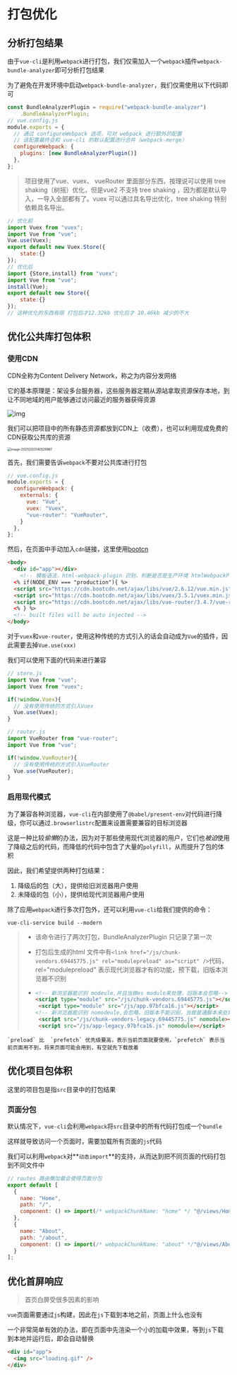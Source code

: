 # 打包优化
## 分析打包结果

由于`vue-cli`是利用`webpack`进行打包，我们仅需加入一个`webpack`插件`webpack-bundle-analyzer`即可分析打包结果

为了避免在开发环境中启动`webpack-bundle-analyzer`，我们仅需使用以下代码即可

```js
const BundleAnalyzerPlugin = require("webpack-bundle-analyzer")
    .BundleAnalyzerPlugin;
// vue.config.js
module.exports = {
  // 通过 configureWebpack 选项，可对 webpack 进行额外的配置
  // 该配置最终会和 vue-cli 的默认配置进行合并（webpack-merge）
  configureWebpack: {
    plugins: [new BundleAnalyzerPlugin()]
  },
};
```

> 项目使用了vue、vuex、 vueRouter 里面部分东西，按理说可以使用 tree shaking（树摇）优化，但是vue2 不支持 tree shaking ，因为都是默认导入，一导入全部都有了。vuex 可以通过具名导出优化，tree shaking 特别依赖具名导出。

```js
// 优化前
import Vuex from "vuex";
import Vue from "vue";
Vue.use(Vuex);
export default new Vuex.Store({
	state:{}
});
// 优化后
import {Store,install} from "vuex";
import Vue from "vue";
install(Vue);
export default new Store({
	state:{}
});
// 这种优化的东西有限 打包后才12.32kb 优化后才 10.46kb 减少的不大
```



## 优化公共库打包体积

### 使用CDN

CDN全称为Content Delivery Network，称之为内容分发网络

它的基本原理是：架设多台服务器，这些服务器定期从源站拿取资源保存本地，到让不同地域的用户能够通过访问最近的服务器获得资源

![img](https://qwq9527.gitee.io/resource/imgs/20210203133956.png)

我们可以把项目中的所有静态资源都放到CDN上（收费），也可以利用现成免费的CDN获取公共库的资源

<img src="https://qwq9527.gitee.io/resource/imgs/20210203140030.png" alt="image-20210203140029967" style="zoom:50%;" />

首先，我们需要告诉`webpack`不要对公共库进行打包

```js
// vue.config.js
module.exports = {
  configureWebpack: {
    externals: {
      vue: "Vue",
      vuex: "Vuex",
      "vue-router": "VueRouter",
    }
  },
};
```

然后，在页面中手动加入`cdn`链接，这里使用[bootcn](https://www.bootcdn.cn/)

```html
<body>
  <div id="app"></div>
    <!-- 模板语法，html-webpack-plugin 识别，判断是否是生产环境 htmlWebpackPlugin.options.NODE_ENV 或者自定义变量-->
  <% if(NODE_ENV === "production"){ %>
  <script src="https://cdn.bootcdn.net/ajax/libs/vue/2.6.12/vue.min.js"></script>
  <script src="https://cdn.bootcdn.net/ajax/libs/vuex/3.5.1/vuex.min.js"></script>
  <script src="https://cdn.bootcdn.net/ajax/libs/vue-router/3.4.7/vue-router.min.js"></script>
  <% } %>
  <!-- built files will be auto injected -->
</body>
```

对于`vuex`和`vue-router`，使用这种传统的方式引入的话会自动成为`Vue`的插件，因此需要去掉`Vue.use(xxx)`

我们可以使用下面的代码来进行兼容

```js
// store.js
import Vue from "vue";
import Vuex from "vuex";

if(!window.Vuex){
  // 没有使用传统的方式引入Vuex
  Vue.use(Vuex);
}

// router.js
import VueRouter from "vue-router";
import Vue from "vue";

if(!window.VueRouter){
  // 没有使用传统的方式引入VueRouter
  Vue.use(VueRouter);
}
```



### 启用现代模式

为了兼容各种浏览器，`vue-cli`在内部使用了`@babel/present-env`对代码进行降级，你可以通过`.browserlistrc`配置来设置需要兼容的目标浏览器

这是一种比较*偷懒*的办法，因为对于那些使用现代浏览器的用户，它们也*被迫*使用了降级之后的代码，而降低的代码中包含了大量的`polyfill`，从而提升了包的体积

因此，我们希望提供两种打包结果：

1. 降级后的包（大），提供给旧浏览器用户使用
2. 未降级的包（小），提供给现代浏览器用户使用

除了应用`webpack`进行多次打包外，还可以利用`vue-cli`给我们提供的命令：

```shell
vue-cli-service build --modern
```

> + 该命令进行了两次打包，BundleAnalyzerPlugin 只记录了第一次
>
> + 打包后生成的html 文件中有`<link href="/js/chunk-vendors.69445775.js" rel="modulepreload" as="script" />`代码，rel="modulepreload" 表示现代浏览器才有的功能，预下载，旧版本浏览器不识别
>
> + ```html
>   <!-- 新浏览器能识别 modeule,并且当做es module来处理，旧版本会忽略-->
>   <script type="module" src="/js/chunk-vendors.69445775.js"></script>
>    <script type="module" src="/js/app.97bfca16.js"></script>
>   <!-- 新浏览器能识别 nomodeule,会忽略，旧版本不能识别，当做普通脚本来处理-->
>    <script src="/js/chunk-vendors-legacy.69445775.js" nomodule></script>
>    <script src="/js/app-legacy.97bfca16.js" nomodule></script>
>   ```

```shell
`preload` 比  `prefetch` 优先级要高，表示当前页面就要使用，`prefetch` 表示当前页面用不到，将来页面可能会用到，有空就先下载放着
```



## 优化项目包体积

这里的项目包是指`src`目录中的打包结果

### 页面分包

默认情况下，`vue-cli`会利用`webpack`将`src`目录中的所有代码打包成一个`bundle`

这样就导致访问一个页面时，需要加载所有页面的`js`代码

我们可以利用`webpack`对**`动态import`**的支持，从而达到把不同页面的代码打包到不同文件中

```js
// routes 路由懒加载会使得页面分包
export default [
  {
    name: "Home",
    path: "/",
    component: () => import(/* webpackChunkName: "home" */ "@/views/Home"),
  },
  {
    name: "About",
    path: "/about",
    component: () => import(/* webpackChunkName: "about" */"@/views/About"),
  }
];
```

## 优化首屏响应

> 首页白屏受很多因素的影响

`vue`页面需要通过`js`构建，因此在`js`下载到本地之前，页面上什么也没有

一个非常简单有效的办法，即在页面中先渲染一个小的加载中效果，等到`js`下载到本地并运行后，即会自动替换

```html
<div id="app">
  <img src="loading.gif" />
</div>
```

